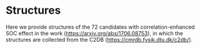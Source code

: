 # Structures

Here we provide structures of the 72 candidates with correlation-enhanced SOC effect in the work (https://arxiv.org/abs/1706.08753), in which the structures are collected from the C2DB (https://cmrdb.fysik.dtu.dk/c2db/). 
